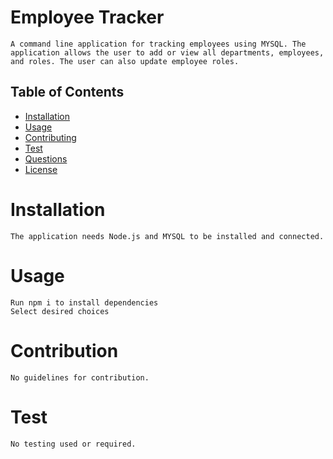 
# Employee Tracker   
    A command line application for tracking employees using MYSQL. The application allows the user to add or view all departments, employees, and roles. The user can also update employee roles.

## Table of Contents
        
* [Installation](#installation)
* [Usage](#usage)
* [Contributing](#contributing)
* [Test](#test)
* [Questions](#questions)
* [License](#license)
        
# Installation
    The application needs Node.js and MYSQL to be installed and connected.
# Usage
    Run npm i to install dependencies
    Select desired choices
# Contribution
    No guidelines for contribution.
# Test
    No testing used or required.
